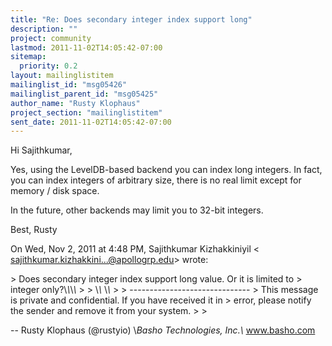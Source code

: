 ```yaml
---
title: "Re: Does secondary integer index support long"
description: ""
project: community
lastmod: 2011-11-02T14:05:42-07:00
sitemap:
  priority: 0.2
layout: mailinglistitem
mailinglist_id: "msg05426"
mailinglist_parent_id: "msg05425"
author_name: "Rusty Klophaus"
project_section: "mailinglistitem"
sent_date: 2011-11-02T14:05:42-07:00
---
```



Hi Sajithkumar,

Yes, using the LevelDB-based backend you can index long integers. In fact,
you can index integers of arbitrary size, there is no real limit except for
memory / disk space.

In the future, other backends may limit you to 32-bit integers.

Best,
Rusty

On Wed, Nov 2, 2011 at 4:48 PM, Sajithkumar Kizhakkiniyil &lt;
sajithkumar.kizhakkini...@apollogrp.edu&gt; wrote:

&gt; Does secondary integer index support long value. Or it is limited to
&gt; integer only?\\*\\*\\*\\*
&gt;
&gt; \\*\\* \\*\\*
&gt;
&gt; ------------------------------
&gt; This message is private and confidential. If you have received it in
&gt; error, please notify the sender and remove it from your system.
&gt;
&gt;

-- 
Rusty Klophaus (@rustyio)
\\*Basho Technologies, Inc.\\*
www.basho.com
